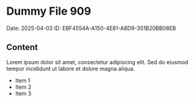 # Dummy File 909

Date: 2025-04-03
ID: EBF4554A-A150-4E81-A8D9-351B20BB08EB

## Content

Lorem ipsum dolor sit amet, consectetur adipiscing elit.
Sed do eiusmod tempor incididunt ut labore et dolore magna aliqua.

* Item 1
* Item 2
* Item 3

